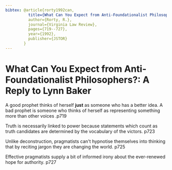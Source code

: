 ```yaml
---
bibtex: @article{rorty1992can,
          title={What Can You Expect from Anti-Foundationalist Philosophers?: A Reply to Lynn Baker},
          author={Rorty, R.},
          journal={Virginia Law Review},
          pages={719--727},
          year={1992},
          publisher={JSTOR}
        }
---
```

# What Can You Expect from Anti-Foundationalist Philosophers?: A Reply to Lynn Baker

A good prophet thinks of herself __just__ as someone who has a better idea.  A bad prophet is someone who thinks of herself as representing something more than other voices .p719

Truth is necessarily linked to power because statements which count as truth candidates are determined by the vocabulary of the victors. p723

Unlike deconstruction, pragmatists can't hypnotise themselves into thinking that by reciting jargon they are changing the world. p725

Effective pragmatists supply a bit of informed irony about the ever-renewed hope for authority. p727